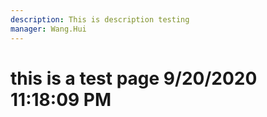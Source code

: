 ```yaml
---
description: This is description testing
manager: Wang.Hui
---
```

# this is a test page 9/20/2020 11:18:09 PM